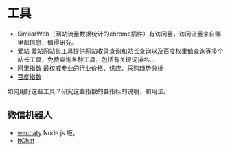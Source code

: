 # 工具
* SimilarWeb（网站流量数据统计的chrome插件）有访问量，访问流量来自哪里都信息，值得研究。
* [爱站](http://www.aizhan.com/) 爱站网站长工具提供网站收录查询和站长查询以及百度权重值查询等多个站长工具，免费查询各种工具，包括有关键词排名...
* [阿里指数](https://index.1688.com/) 最权威专业的行业价格、供应、采购趋势分析
* [百度指数](http://index.baidu.com/)

如何用好这些工具？研究这些指数的各指标的说明，和用法。

## 微信机器人
* [wechaty](https://github.com/Chatie/wechaty) Node.js 版。
* [ItChat](https://github.com/littlecodersh/ItChat)